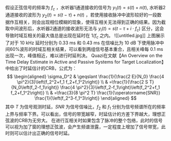 假设正弦信号的频率为 $f_c$ ，水听器1通道接收的信号为 $y_1(t) = s(t) + n(t)$, 水听器2通道接收的波形为 $y_2(t) = s(t - \tau) + n(t)$ ，若使用接收脉冲中波形较好的一段数据作互相关，则会出现相位模糊的现象，使得互相关无法得到正确的结果。因为截取中间波形后，水听器2通道的接收波形无法与 $y_i(t) = s(t - \tau + i\cdot f_c)$ 区分，这会导致时域互相关的最大值总是出现在延时在 $1/f_c$ 之内。
![[untitled.jpg]]
上图展示了对于 10 kHz 延时分别为 0.33 ms 和 0.43 ms 在信噪比为 10 dB 下使用脉冲中间60%波形的时域互相关结果，可以看到两组信号基本重合，且相关峰每 0.1 ms 出现一次，峰值相近，难以进行时延判决。
Quazi在文献【An Overview on the Time Delay Estimate in Active and Passive Systems for Target Localization】中给出了时延估计的CRB，公式为：
$$
\begin{aligned}
\sigma_D^2 & \geqslant \frac{1}{\frac{2 E}{N_0} \frac{4 \pi^2}{3}\left(f_2^2+f_1 f_2+f_1^2\right)} \\
& =\frac{1}{\frac{2 S T}{N_0\left(f_2-f_1\right)} \frac{4 \pi^2}{3}\left(f_2-f_1\right)\left(f_2^2+f_1 f_2+f_1^2\right)} \\
& =\frac{3}{8 \pi^2 T} \frac{1}{\operatorname{SNR}} \frac{1}{\left(f_2^3-f_1^3\right)}
\end{aligned}
$$
其中 $T$ 为信号观测时延，$SNR$ 为信号信噪比，$f_2$ 和 $f_1$ 分别为信号频谱所在的频率上界与频率下界。可以看出，信号的带宽越窄，时延估计的方差下界越大，理想正弦波的CRB为无穷大。
在进行互相关时如果包含了脉冲的整个包络，此时的信号可以视为加了窗的理想正弦波，会产生频谱泄露，一定程度上增加了信号带宽，此时则可以估计出正确的信号时延。
